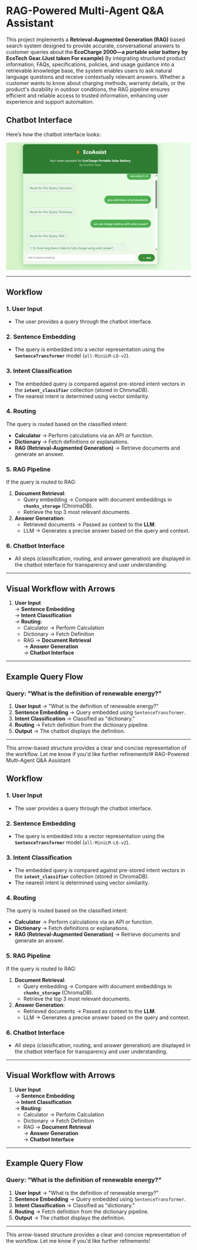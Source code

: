 # RAG-Powered Multi-Agent Q&A Assistant
This project implements a **Retrieval-Augmented Generation (RAG)** based search system designed to provide accurate, conversational answers to customer queries about the **EcoCharge 2000—a portable solar battery by EcoTech Gear.(Just taken For example)** 
By integrating structured product information, FAQs, specifications, policies, and usage guidance into a retrievable knowledge base, the system enables users to ask natural language questions and receive contextually relevant answers. Whether a customer wants to know about charging methods, warranty details, or the product's durability in outdoor conditions, the RAG pipeline ensures efficient and reliable access to trusted information, enhancing user experience and support automation.

## Chatbot Interface
Here’s how the chatbot interface looks:

![Chatbot Interface](Screenshot.png)

---

## Workflow

### 1. **User Input**
- The user provides a query through the chatbot interface.

### 2. **Sentence Embedding**
- The query is embedded into a vector representation using the **`SentenceTransformer`** model (`all-MiniLM-L6-v2`).

### 3. **Intent Classification**
- The embedded query is compared against pre-stored intent vectors in the **`intent_classifier`** collection (stored in ChromaDB).
- The nearest intent is determined using vector similarity.

### 4. **Routing**
The query is routed based on the classified intent:
- **Calculator** → Perform calculations via an API or function.
- **Dictionary** → Fetch definitions or explanations.
- **RAG (Retrieval-Augmented Generation)** → Retrieve documents and generate an answer.

### 5. **RAG Pipeline**
If the query is routed to RAG:
1. **Document Retrieval**:
   - Query embedding → Compare with document embeddings in **`chunks_storage`** (ChromaDB).
   - Retrieve the top 3 most relevant documents.
2. **Answer Generation**:
   - Retrieved documents → Passed as context to the **LLM**.
   - LLM → Generates a precise answer based on the query and context.

### 6. **Chatbot Interface**
- All steps (classification, routing, and answer generation) are displayed in the chatbot interface for transparency and user understanding.

---

## Visual Workflow with Arrows

1. **User Input**  
   → **Sentence Embedding**  
   → **Intent Classification**  
   → **Routing**:
   - Calculator → Perform Calculation
   - Dictionary → Fetch Definition
   - RAG → **Document Retrieval**  
     → **Answer Generation**  
     → **Chatbot Interface**

---

## Example Query Flow

### Query: "What is the definition of renewable energy?"
1. **User Input** → "What is the definition of renewable energy?"
2. **Sentence Embedding** → Query embedded using `SentenceTransformer`.
3. **Intent Classification** → Classified as "dictionary."
4. **Routing** → Fetch definition from the dictionary pipeline.
5. **Output** → The chatbot displays the definition.

---

This arrow-based structure provides a clear and concise representation of the workflow. Let me know if you'd like further refinements!# RAG-Powered Multi-Agent Q&A Assistant

## Workflow

### 1. **User Input**
- The user provides a query through the chatbot interface.

### 2. **Sentence Embedding**
- The query is embedded into a vector representation using the **`SentenceTransformer`** model (`all-MiniLM-L6-v2`).

### 3. **Intent Classification**
- The embedded query is compared against pre-stored intent vectors in the **`intent_classifier`** collection (stored in ChromaDB).
- The nearest intent is determined using vector similarity.

### 4. **Routing**
The query is routed based on the classified intent:
- **Calculator** → Perform calculations via an API or function.
- **Dictionary** → Fetch definitions or explanations.
- **RAG (Retrieval-Augmented Generation)** → Retrieve documents and generate an answer.

### 5. **RAG Pipeline**
If the query is routed to RAG:
1. **Document Retrieval**:
   - Query embedding → Compare with document embeddings in **`chunks_storage`** (ChromaDB).
   - Retrieve the top 3 most relevant documents.
2. **Answer Generation**:
   - Retrieved documents → Passed as context to the **LLM**.
   - LLM → Generates a precise answer based on the query and context.

### 6. **Chatbot Interface**
- All steps (classification, routing, and answer generation) are displayed in the chatbot interface for transparency and user understanding.

---

## Visual Workflow with Arrows

1. **User Input**  
   → **Sentence Embedding**  
   → **Intent Classification**  
   → **Routing**:
   - Calculator → Perform Calculation
   - Dictionary → Fetch Definition
   - RAG → **Document Retrieval**  
     → **Answer Generation**  
     → **Chatbot Interface**

---

## Example Query Flow

### Query: "What is the definition of renewable energy?"
1. **User Input** → "What is the definition of renewable energy?"
2. **Sentence Embedding** → Query embedded using `SentenceTransformer`.
3. **Intent Classification** → Classified as "dictionary."
4. **Routing** → Fetch definition from the dictionary pipeline.
5. **Output** → The chatbot displays the definition.

---

This arrow-based structure provides a clear and concise representation of the workflow. Let me know if you'd like further refinements!
